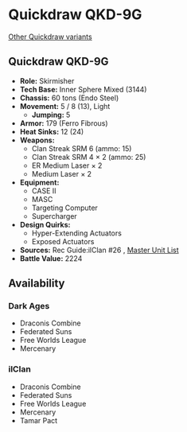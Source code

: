 # Quickdraw QKD-9G 

[Other Quickdraw variants](../quickdraw.md) 

## Quickdraw QKD-9G 

- **Role:** Skirmisher 
- **Tech Base:** Inner Sphere Mixed (3144) 
- **Chassis:** 60 tons (Endo Steel) 
- **Movement:** 5 / 8 (13), Light 
  - **Jumping:** 5 
- **Armor:** 179 (Ferro Fibrous) 
- **Heat Sinks:** 12 (24) 
- **Weapons:** 
  - Clan Streak SRM 6 (ammo: 15) 
  - Clan Streak SRM 4 × 2 (ammo: 25) 
  - ER Medium Laser × 2 
  - Medium Laser × 2 
- **Equipment:** 
  - CASE II 
  - MASC 
  - Targeting Computer 
  - Supercharger 
- **Design Quirks:** 
  - Hyper-Extending Actuators 
  - Exposed Actuators 
- **Sources:** Rec Guide:ilClan #26 , [Master Unit List](http://masterunitlist.info/Unit/Details/9320) 
- **Battle Value:** 2224 

## Availability 

### Dark Ages 

- Draconis Combine 
- Federated Suns 
- Free Worlds League 
- Mercenary 

### ilClan 

- Draconis Combine 
- Federated Suns 
- Free Worlds League 
- Mercenary 
- Tamar Pact 

